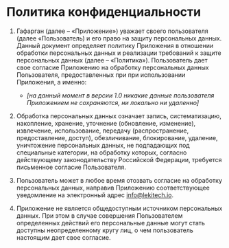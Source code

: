 # Политика конфиденциальности

1. Гафарган (далее – «Приложение») уважает своего пользователя (далее «Пользователь) и его право на защиту персональных данных. Данный документ определяет политику Приложения в отношении обработки персональных данных и реализации требований к защите персональных данных (далее – «Политика»). Пользователь дает свое согласие Приложению на обработку персональных данных Пользователя, предоставленных при при использовании Приложения, а именно:
   - _[на данный момент в версии 1.0 никакие данные пользователя Приложением не сохраняются, ни локально ни удаленно]_
2. Обработка персональных данных означает запись, систематизацию, накопление, хранение, уточнение (обновление, изменение), извлечение, использование, передачу (распространение, предоставление, доступ), обезличивание, блокирование, удаление, уничтожение персональных данных, не подпадающих под специальные категории, на обработку которых, согласно действующему законодательству Российской Федерации, требуется письменное согласие Пользователя.

3. Пользователь может в любое время отозвать согласие на обработку персональных данных, направив Приложению соответствующее уведомление на электронный адрес info@lekitech.io.

4. Приложение не является общедоступным источником персональных данных. При этом в случае совершения Пользователем определенных действий его персональные данные могут стать доступны неопределенному кругу лиц, о чем пользователь настоящим дает свое согласие.
